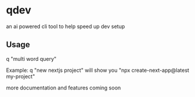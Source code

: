 # qdev

an ai powered cli tool to help speed up dev setup

## Usage

q "multi word query"

Example: q "new nextjs project" will show you "npx create-next-app@latest my-project"

more documentation and features coming soon
